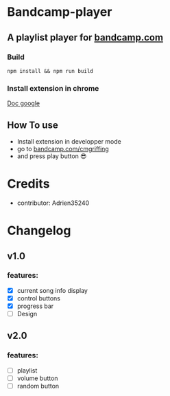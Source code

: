 # Bandcamp-player
## A playlist player for [bandcamp.com](https://bandcamp.com/)
### Build
```CMD
npm install && npm run build
```
### Install extension in chrome
[Doc google](https://support.google.com/chrome/a/answer/2714278?hl=fr#:~:text=Acc%C3%A9dez%20%C3%A0%20chrome%3A%2F%2Fextensions,application%20ou%20de%20l'extension.)
## How To use
- Install extension in developper mode
- go to [bandcamp.com/cmgriffing](https://bandcamp.com/cmgriffing)
- and press play button 😎
# Credits
- contributor: Adrien35240


# Changelog
## v1.0
### features:
* [x] current song info display
* [x] control buttons
* [x] progress bar
* [ ] Design
## v2.0
### features:
* [ ] playlist
* [ ] volume button
* [ ] random button
